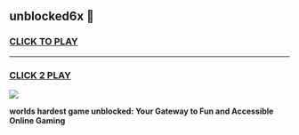 
## unblocked6x 👋
<h3>
<a href="https://premium.freeplayer.one?title=unblocked6x&ref=14F">CLICK TO PLAY</a></h3>
<hr>

<h3>
<a href="https://premium.freeplayer.one?title=unblocked6x&ref=14F">CLICK 2 PLAY</a>
  
</h3>

<a href="https://premium.freeplayer.one?title=unblocked6x&ref=12F/"><img src="https://clearcache.store/games.png"></a>


**worlds hardest game unblocked: Your Gateway to Fun and Accessible Online Gaming**
